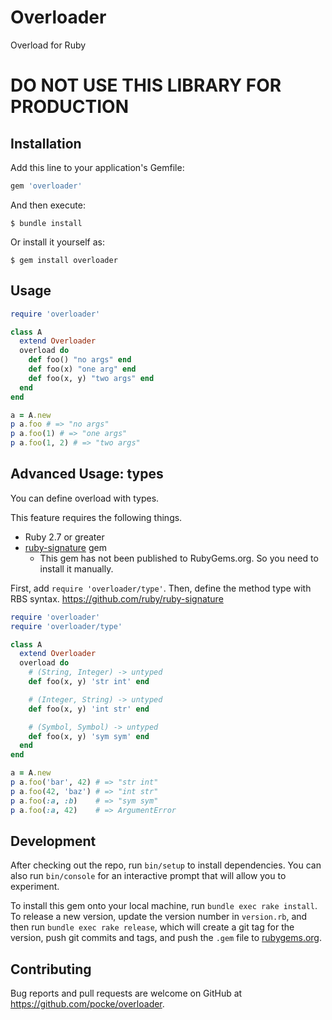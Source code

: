 # Overloader

Overload for Ruby

# DO NOT USE THIS LIBRARY FOR PRODUCTION

## Installation

Add this line to your application's Gemfile:

```ruby
gem 'overloader'
```

And then execute:

    $ bundle install

Or install it yourself as:

    $ gem install overloader

## Usage

```ruby
require 'overloader'

class A
  extend Overloader
  overload do
    def foo() "no args" end
    def foo(x) "one arg" end
    def foo(x, y) "two args" end
  end
end

a = A.new
p a.foo # => "no args"
p a.foo(1) # => "one args"
p a.foo(1, 2) # => "two args"
```

## Advanced Usage: types

You can define overload with types.

This feature requires the following things.

* Ruby 2.7 or greater
* [ruby-signature](https://github.com/ruby/ruby-signature) gem
  * This gem has not been published to RubyGems.org. So you need to install it manually.

First, add `require 'overloader/type'`.
Then, define the method type with RBS syntax. https://github.com/ruby/ruby-signature


```ruby
require 'overloader'
require 'overloader/type'

class A
  extend Overloader
  overload do
    # (String, Integer) -> untyped
    def foo(x, y) 'str int' end

    # (Integer, String) -> untyped
    def foo(x, y) 'int str' end

    # (Symbol, Symbol) -> untyped
    def foo(x, y) 'sym sym' end
  end
end

a = A.new
p a.foo('bar', 42) # => "str int"
p a.foo(42, 'baz') # => "int str"
p a.foo(:a, :b)    # => "sym sym"
p a.foo(:a, 42)    # => ArgumentError
```

## Development

After checking out the repo, run `bin/setup` to install dependencies. You can also run `bin/console` for an interactive prompt that will allow you to experiment.

To install this gem onto your local machine, run `bundle exec rake install`. To release a new version, update the version number in `version.rb`, and then run `bundle exec rake release`, which will create a git tag for the version, push git commits and tags, and push the `.gem` file to [rubygems.org](https://rubygems.org).

## Contributing

Bug reports and pull requests are welcome on GitHub at https://github.com/pocke/overloader.
